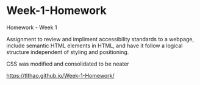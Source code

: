 # Week-1-Homework

Homework - Week 1

Assignment to review and impliment accessibility standards to a webpage, include semantic HTML elements in HTML, and have it follow a logical structure independent of styling and positioning.

CSS was modified and consolidated to be neater


https://tlthao.github.io/Week-1-Homework/
